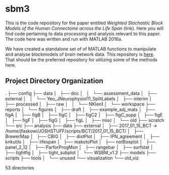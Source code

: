 sbm3
==============================

This is the code repository for the paper entitled _Weighted Stochastic Block Models of the Human Connectome across the Life Span_ (link). Here you will find code pertaining to data processing and analysis relevant to this paper. The code here was written and run with MATLAB 2016a. 

We have created a standalone set of of MATLAB functions to manipulate and analyse blockmodels of brain network data. This repository is [here](https://github.com/faskowit/blockmodelTools). That should be the preferred repository for utilizing some of the methods here. 

Project Directory Organization
--------------------

.
├── config
├── data
│   ├── doc
│   │   └── assessment_data
│   ├── external
│   │   └── Yeo_JNeurophysiol11_SplitLabels
│   ├── interim
│   ├── processed
│   ├── raw
│   │   └── NKIen1
│   └── workspace
├── reports
│   └── figures
│       ├── draft
│       ├── example_adj_mats
│       ├── figA
│       ├── figB
│       ├── figC
│       ├── figC2
│       ├── figC_supp
│       ├── figE
│       ├── figF
│       ├── figG
│       ├── figL
│       ├── misc
│       └── old
├── scratch
└── src
    ├── analysis
    ├── data
    ├── external
    │   ├── 2017_01_15_BCT -> /home/jfaskowi/JOSHSTUFF/scripts/BCT/2017_01_15_BCT/
    │   ├── BrewerMap
    │   ├── CBIG
    │   ├── distPlot
    │   ├── IPN_agreement
    │   ├── knkutils
    │   ├── lifespan
    │   ├── makotoPlot
    │   ├── notBoxplot
    │   ├── panel_2_12
    │   ├── ParforProgMon
    │   ├── rangebar
    │   ├── surfstat
    │   ├── tightfig
    │   ├── tight_subplot
    │   └── WSBM_v1.2
    ├── models
    ├── scripts
    ├── tools
    │   └── unused
    └── visualization
        └── old_viz

53 directories
